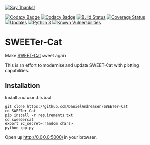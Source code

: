 [![Say Thanks!](https://img.shields.io/badge/Say%20Thanks-!-1EAEDB.svg?style=flat-square)](https://saythanks.io/to/DanielAndreasen)

[![Codacy Badge](https://api.codacy.com/project/badge/Coverage/da52b2a1511a4226a810d82a3fcee346)](https://www.codacy.com/app/daniel.andreasen/SWEETer-Cat?utm_source=github.com&utm_medium=referral&utm_content=DanielAndreasen/SWEETer-Cat&utm_campaign=Badge_Coverage)
[![Codacy Badge](https://api.codacy.com/project/badge/Grade/da52b2a1511a4226a810d82a3fcee346)](https://www.codacy.com/app/daniel.andreasen/SWEETer-Cat?utm_source=github.com&amp;utm_medium=referral&amp;utm_content=DanielAndreasen/SWEETer-Cat&amp;utm_campaign=Badge_Grade)
[![Build Status](https://travis-ci.org/DanielAndreasen/SWEETer-Cat.svg?branch=master)](https://travis-ci.org/DanielAndreasen/SWEETer-Cat)
[![Coverage Status](https://coveralls.io/repos/github/DanielAndreasen/SWEETer-Cat/badge.svg?branch=master)](https://coveralls.io/github/DanielAndreasen/SWEETer-Cat?branch=master)
[![Updates](https://pyup.io/repos/github/DanielAndreasen/SWEETer-Cat/shield.svg)](https://pyup.io/repos/github/DanielAndreasen/SWEETer-Cat/)
[![Python 3](https://pyup.io/repos/github/DanielAndreasen/SWEETer-Cat/python-3-shield.svg)](https://pyup.io/repos/github/DanielAndreasen/SWEETer-Cat/)
[![Known Vulnerabilities](https://snyk.io/test/github/danielandreasen/sweeter-cat/badge.svg?style=flat-square)](https://snyk.io/test/github/danielandreasen/sweeter-cat)

# SWEETer-Cat
Make [SWEET-Cat](https://www.astro.up.pt/resources/sweet-cat/) sweet again

This is an effort to modernise and update SWEET-Cat with plotting capabilities.



## Installation

Install and use this tool

    git clone https://github.com/DanielAndreasen/SWEETer-Cat
    cd SWEETer-Cat
    pip install -r requirements.txt
    cd sweetercat
    export SC_secret=<random chars>
    python app.py

Open up http://0.0.0.0:5000/ in your browser.

